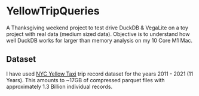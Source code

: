 # YellowTripQueries

A Thanksgiving weekend project to test drive DuckDB & VegaLite on a toy project 
with real data (medium sized data). Objective is to understand how well DuckDB works for
larger than memory analysis on my 10 Core M1 Mac. 

## Dataset

I have used [NYC Yellow Taxi](https://www.nyc.gov/site/tlc/about/tlc-trip-record-data.page) 
trip record dataset for the years 2011 - 2021 (11 Years). This amounts to ~17GB of compressed
parquet files with approximately 1.3 Billion individual records.

